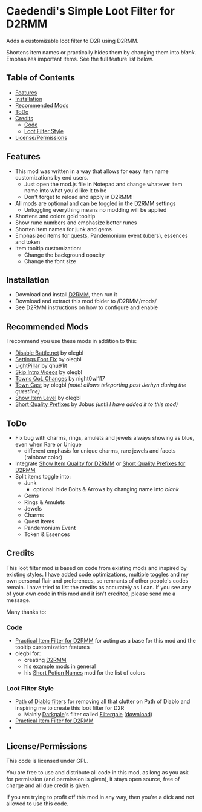 # Caedendi's Simple Loot Filter for D2RMM

Adds a customizable loot filter to D2R using D2RMM. 

Shortens item names or practically hides them by changing them into _blank_. Emphasizes important items. See the full feature list below.

## Table of Contents

- [Features](#features)
- [Installation](#installation)
- [Recommended Mods](#recommended-mods)
- [ToDo](#todo)
- [Credits](#credits)
  - [Code](#code)
  - [Loot Filter Style](#loot-filter-style)
- [License/Permissions](#licensepermissions)

## Features

- This mod was written in a way that allows for easy item name customizations by end users.
  - Just open the mod.js file in Notepad and change whatever item name into what you'd like it to be
  - Don't forget to reload and apply in D2RMM!
- All mods are optional and can be toggled in the D2RMM settings
  - Untoggling everything means no modding will be applied
- Shortens and colors gold tooltip
- Show rune numbers and emphasize better runes
- Shorten item names for junk and gems
- Emphasized items for quests, Pandemonium event (ubers), essences and token
- Item tooltip customization:
  - Change the background opacity
  - Change the font size

## Installation

- Download and install [D2RMM](https://www.nexusmods.com/diablo2resurrected/mods/169), then run it
- Download and extract this mod folder to /D2RMM/mods/
- See D2RMM instructions on how to configure and enable

## Recommended Mods

I recommend you use these mods in addition to this:

- [Disable Battle.net](https://github.com/olegbl/d2rmm.mods) by olegbl
- [Settings Font Fix](https://www.nexusmods.com/diablo2resurrected/mods/200) by olegbl
- [LightPillar](https://www.nexusmods.com/diablo2resurrected/mods/197) by qhu91it
- [Skip Intro Videos](https://www.nexusmods.com/diablo2resurrected/mods/179) by olegbl
- [Towns QoL Changes](https://www.nexusmods.com/diablo2resurrected/mods/310) by night0wl117
- [Town Cast](https://www.nexusmods.com/diablo2resurrected/mods/183) by olegbl _(note! allows teleporting past Jerhyn during the questline)_
- [Show Item Level](https://www.nexusmods.com/diablo2resurrected/mods/174) by olegbl
- [Short Quality Prefixes]() by Jobus _(until I have added it to this mod)_

## ToDo

- Fix bug with charms, rings, amulets and jewels always showing as blue, even when Rare or Unique
  - different emphasis for unique charms, rare jewels and facets (rainbow color)
- Integrate [Show Item Quality for D2RMM](https://www.nexusmods.com/diablo2resurrected/mods/351) or [Short Quality Prefixes for D2RMM](https://www.nexusmods.com/diablo2resurrected/mods/214/?tab=files&category=archived)
- Split items toggle into:
  - Junk
    - optional: hide Bolts & Arrows by changing name into _blank_
  - Gems
  - Rings & Amulets
  - Jewels
  - Charms
  - Quest Items
  - Pandemonium Event
  - Token & Essences

## Credits

This loot filter mod is based on code from existing mods and inspired by existing styles. I have added code optimizations, multiple toggles and my own personal flair and preferences, so remnants of other people's codes remain. I have tried to list the credits as accurately as I can. If you see any of your own code in this mod and it isn't credited, please send me a message.

Many thanks to:

### Code
- [Practical Item Filter for D2RMM](https://www.nexusmods.com/diablo2resurrected/mods/317) for acting as a base for this mod and the tooltip customization features
- olegbl for:
  - creating [D2RMM](https://www.nexusmods.com/diablo2resurrected/mods/169)
  - his [example mods](https://github.com/olegbl/d2rmm.mods) in general
  - his [Short Potion Names](https://www.nexusmods.com/diablo2resurrected/mods/177) mod for the list of colors

### Loot Filter Style
- [Path of Diablo filters](https://pathofdiablo.com/wiki/index.php?title=List_of_Loot_Filters) for removing all that clutter on Path of Diablo and inspiring me to create this loot filter for D2R
  - Mainly [Darkgale](https://www.twitch.tv/darkgale)'s filter called [Filtergale](https://www.reddit.com/r/pathofdiablo/comments/i9hdw7/filtergale/) ([download](https://greendu.de/s/ZbDwHekAg3rmeRB/download?path=%2F&files=item.filter))
- [Practical Item Filter for D2RMM](https://www.nexusmods.com/diablo2resurrected/mods/317)
- 

## License/Permissions

This code is licensed under GPL. 

You are free to use and distribute all code in this mod, as long as you ask for permission (and permission is given), it stays open source, free of charge and all due credit is given. 

If you are trying to profit off this mod in any way, then you're a dick and not allowed to use this code.